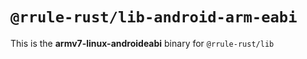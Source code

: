 # `@rrule-rust/lib-android-arm-eabi`

This is the **armv7-linux-androideabi** binary for `@rrule-rust/lib`
